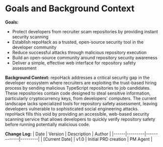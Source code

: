 # Goals and Background Context

**Goals:**
- Protect developers from recruiter scam repositories by providing instant security scanning
- Establish repoHack as a trusted, open-source security tool in the developer community
- Reduce successful attacks through malicious repository execution
- Build an open-source community around repository security awareness
- Deliver a simple, effective web interface for repository safety assessment

**Background Context:**
repoHack addresses a critical security gap in the developer ecosystem where recruiters are exploiting the trust-based hiring process by sending malicious TypeScript repositories to job candidates. These repositories contain code designed to steal sensitive information, particularly cryptocurrency keys, from developers' computers. The current landscape lacks specialized tools for repository safety assessment, leaving developers vulnerable to sophisticated social engineering attacks. repoHack fills this void by providing an accessible, web-based security scanning service that allows developers to quickly verify repository safety before running potentially malicious code.

**Change Log:**
| Date | Version | Description | Author |
|------|---------|-------------|---------|
| [Current Date] | v1.0 | Initial PRD creation | PM Agent |
